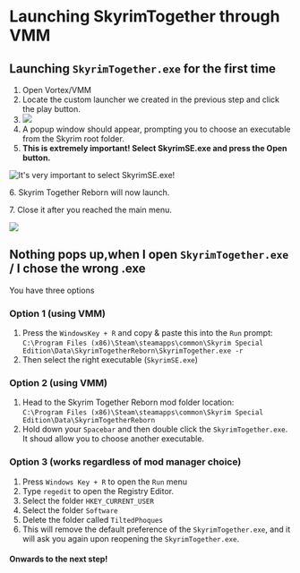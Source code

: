 # Launching SkyrimTogether through VMM

## Launching `SkyrimTogether.exe` for the first time

1. Open Vortex/VMM
2. Locate the custom launcher we created in the previous step and click the play button.
3. ![](https://shx.is/5BKQYt5oq.png)
4. A popup window should appear, prompting you to choose an executable from the Skyrim root folder.
5. **This is extremely important! Select SkyrimSE.exe and press the Open button.**

![It's very important to select SkyrimSE.exe!](https://shx.is/5BlEBHSqt.png)

6\. Skyrim Together Reborn will now launch.

7\. Close it after you reached the main menu.

![](https://shx.is/5BKRNVIxA.gif)

## Nothing pops up,when I open `SkyrimTogether.exe` / I chose the wrong .exe

You have three options

### **Option 1 (using VMM)**

1. Press the `WindowsKey + R` and copy & paste this into the `Run` prompt:\
   `C:\Program Files (x86)\Steam\steamapps\common\Skyrim Special Edition\Data\SkyrimTogetherReborn\SkyrimTogether.exe -r`
2. Then select the right executable (`SkyrimSE.exe`)

### **Option 2 (using VMM)**

1. Head to the Skyrim Together Reborn mod folder location:\
   `C:\Program Files (x86)\Steam\steamapps\common\Skyrim Special Edition\Data\SkyrimTogetherReborn`
2. Hold down your `Spacebar` and then double click the `SkyrimTogether.exe`. It shoud allow you to choose another executable.

### **Option 3 (works regardless of mod manager choice)**

1. Press `Windows Key + R` to open the `Run` menu
2. Type `regedit` to open the Registry Editor.
3. Select the folder `HKEY_CURRENT_USER`
4. Select the folder `Software`
5. Delete the folder called `TiltedPhoques`
6. This will remove the default preference of the `SkyrimTogether.exe`, and it will ask you again upon reopening the `SkyrimTogether.exe`.

#### Onwards to the next step!
